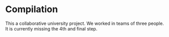 <h1>Compilation</h1>

This a collaborative university project. We worked in teams of three people.
It is currently missing the 4th and final step.

